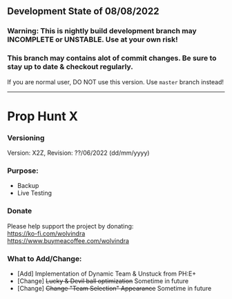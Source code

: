 ## Development State of 08/08/2022

### Warning: This is nightly build development branch may INCOMPLETE or UNSTABLE. Use at your own risk! 
### This branch may contains alot of commit changes. Be sure to stay up to date & checkout regularly.

If you are normal user, DO NOT use this version. Use `master` branch instead!

---

# Prop Hunt X

### Versioning
Version: X2Z, Revision: ??/06/2022 (dd/mm/yyyy)

### Purpose:
- Backup
- Live Testing

### Donate
Please help support the project by donating:  
https://ko-fi.com/wolvindra  
https://www.buymeacoffee.com/wolvindra  

### What to Add/Change:
- [Add] Implementation of Dynamic Team & Unstuck from PH:E+
- [Change] ~~Lucky & Devil ball optimization~~ Sometime in future
- [Change] ~~Change "Team Selection" Appearance~~ Sometime in future